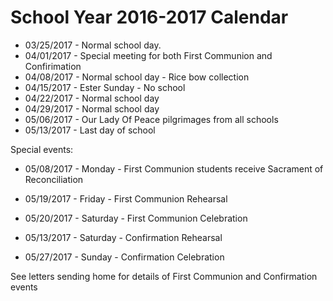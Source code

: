 # School Year 2016-2017 Calendar

  * 03/25/2017 - Normal school day. 
  * 04/01/2017 - Special meeting for both First Communion and Confirimation
  * 04/08/2017 - Normal school day - Rice bow collection
  * 04/15/2017 - Ester Sunday - No school
  * 04/22/2017 - Normal school day
  * 04/29/2017 - Normal school day
  * 05/06/2017 - Our Lady Of Peace pilgrimages from all schools
  * 05/13/2017 - Last day of school

Special events:

  * 05/08/2017 - Monday - First Communion students receive Sacrament of Reconciliation
  * 05/19/2017 - Friday - First Communion Rehearsal
  * 05/20/2017 - Saturday - First Communion Celebration

  * 05/13/2017 - Saturday - Confirmation Rehearsal
  * 05/27/2017 - Sunday   - Confirmation Celebration

See letters sending home for details of  First Communion and Confirmation events
